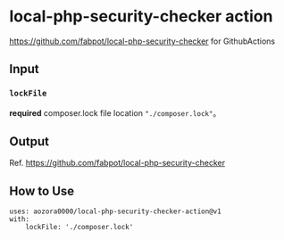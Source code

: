 # local-php-security-checker action

https://github.com/fabpot/local-php-security-checker for GithubActions

## Input

### `lockFile`

**required** composer.lock file location `"./composer.lock"`。

## Output
Ref. https://github.com/fabpot/local-php-security-checker

## How to Use
```
uses: aozora0000/local-php-security-checker-action@v1
with:
    lockFile: './composer.lock'
```

